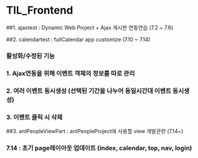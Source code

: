 # TIL_Frontend

##1. ajaxtest : Dynamic Web Project + Ajax 게시판 연동연습 (7.2 ~ 7.6)

##2. calendartest : fullCalendar app customize (7.10 ~ 7.14)
### 활성화/수정된 기능
###	1. Ajax연동을 위해 이벤트 객체의 정보를 따로 관리 
###	2. 여러 이벤트 동시생성 (선택된 기간을 나누어 동일시간대 이벤트 동시생성)
###	3. 이벤트 클릭 시 삭제

##3. antPeopleViewPart : antPeopleProject에 사용할 view 개발관련 (7.14~)
### 7.14 : 초기 page레이아웃 업데이트 (index, calendar, top, nav, login) 
